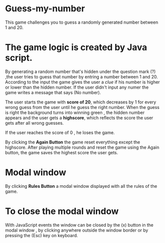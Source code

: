 # Guess-my-number
This game challenges you to guess a randomly generated number between 1 and 20.

# The game logic is created by **Java script**. 
By generating a random number that's hidden under the question mark (?) ,the user tries to guess that number by entring a number between 1 and 20. According to the input the game gives the user a _clue_ if his number is higher or lower than the hidden number. If the user didn't input any numer the game writes a message that says (No number).

The user starts the game with **score of 20**, which decreases by 1 for every wrong guess from the user until he guess the right number.
When the guess is right the background turns into winning green , the hidden number appears and the user gets a **highscore**, which reflects the score the user gets after all wrong guesses.

If the user reaches the score of 0 , he loses the game.

By clicking the **Again Button** the game reset everything except the highscore. After playing multiple rounds and reset the game using the Again button, the game saves the highest score the user gets.

# Modal window 
By clicking **Rules Button** a modal window displayed with all the rules of the game.

# **To close the modal window**
With JavaScript events the window can be closed by the (x) button in the modal window , by clicking anywhere outside the window border or by pressing the (Esc) key on keyboard.
